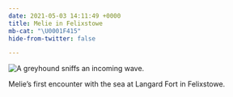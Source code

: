 ```yaml
---
date: 2021-05-03 14:11:49 +0000
title: Melie in Felixstowe
mb-cat: "\U0001F415"
hide-from-twitter: false

---
```

![A greyhound sniffs an incoming wave.](https://www.thisdaysportion.com/images/17d00940-8271-4bc6-96a7-7c46285fa784.jpeg)

Melie’s first encounter with the sea at Langard Fort in Felixstowe.